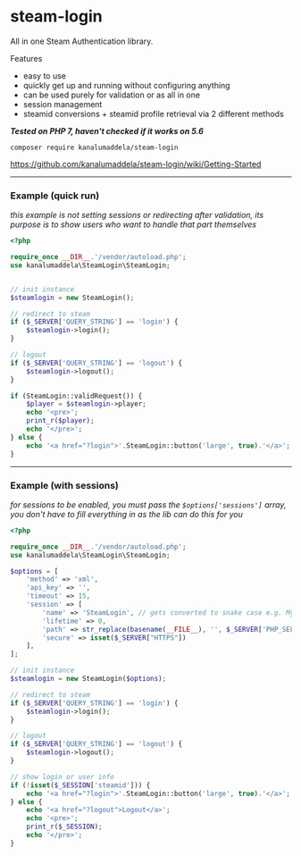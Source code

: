 # steam-login

All in one Steam Authentication library.
 
 Features
   - easy to use
   - quickly get up and running without configuring anything
   - can be used purely for validation or as all in one
   - session management
   - steamid conversions + steamid profile retrieval via 2 different methods
 
 ***Tested on PHP 7, haven't checked if it works on 5.6***

```
composer require kanalumaddela/steam-login
```
https://github.com/kanalumaddela/steam-login/wiki/Getting-Started

---

### Example (quick run)

*this example is not setting sessions or redirecting after validation, its purpose is to show users who want to handle that part themselves*

```php
<?php

require_once __DIR__.'/vendor/autoload.php';
use kanalumaddela\SteamLogin\SteamLogin;


// init instance
$steamlogin = new SteamLogin();

// redirect to steam
if ($_SERVER['QUERY_STRING'] == 'login') {
    $steamlogin->login();
}

// logout
if ($_SERVER['QUERY_STRING'] == 'logout') {
    $steamlogin->logout();
}

if (SteamLogin::validRequest()) {
    $player = $steamlogin->player;
    echo '<pre>';
    print_r($player);
    echo '</pre>';
} else {
    echo '<a href="?login">'.SteamLogin::button('large', true).'</a>';
}
```

---

### Example (with sessions)

*for sessions to be enabled, you must pass the `$options['sessions']` array, you don't have to fill everything in as the lib can do this for you*

```php
<?php

require_once __DIR__.'/vendor/autoload.php';
use kanalumaddela\SteamLogin\SteamLogin;

$options = [
    'method' => 'xml',
    'api_key' => '',
    'timeout' => 15,
    'session' => [
        'name' => 'SteamLogin', // gets converted to snake case e.g. My Site -> My_Site
        'lifetime' => 0,
        'path' => str_replace(basename(__FILE__), '', $_SERVER['PHP_SELF']),
        'secure' => isset($_SERVER["HTTPS"])
    ],
];

// init instance
$steamlogin = new SteamLogin($options);

// redirect to steam
if ($_SERVER['QUERY_STRING'] == 'login') {
    $steamlogin->login();
}

// logout
if ($_SERVER['QUERY_STRING'] == 'logout') {
    $steamlogin->logout();
}

// show login or user info
if (!isset($_SESSION['steamid'])) {
    echo '<a href="?login">'.SteamLogin::button('large', true).'</a>';
} else {
    echo '<a href="?logout">Logout</a>';
    echo '<pre>';
    print_r($_SESSION);
    echo '</pre>';
}
```